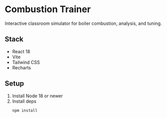 # Combustion Trainer

Interactive classroom simulator for boiler combustion, analysis, and tuning.

## Stack
- React 18
- Vite
- Tailwind CSS
- Recharts

## Setup
1. Install Node 18 or newer
2. Install deps
   ```sh
   npm install
